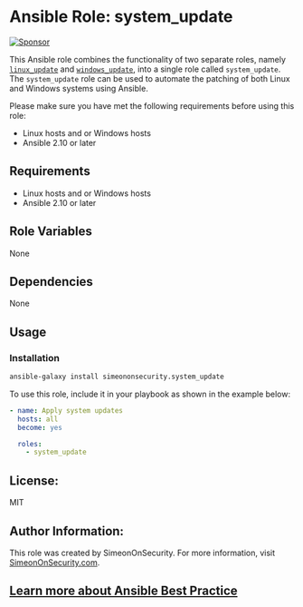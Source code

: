 # Ansible Role: system_update

 [![Sponsor](https://img.shields.io/badge/Sponsor-Click%20Here-ff69b4)](https://github.com/sponsors/simeononsecurity) 

This Ansible role combines the functionality of two separate roles, namely [`linux_update`](https://github.com/simeononsecurity/ansible_linux_update) and [`windows_update`](https://github.com/simeononsecurity/ansible_windows_update), into a single role called `system_update`. The `system_update` role can be used to automate the patching of both Linux and Windows systems using Ansible.

Please make sure you have met the following requirements before using this role:
- Linux hosts and or Windows hosts
- Ansible 2.10 or later

## Requirements

- Linux hosts and or Windows hosts
- Ansible 2.10 or later

## Role Variables

None

## Dependencies

None

## Usage


### Installation
```bash
ansible-galaxy install simeononsecurity.system_update
```

To use this role, include it in your playbook as shown in the example below:

```yaml
- name: Apply system updates
  hosts: all
  become: yes

  roles:
    - system_update
```

## License: 
MIT

## Author Information:
This role was created by SimeonOnSecurity.
For more information, visit [SimeonOnSecurity.com](https://SimeonOnSecurity.com).

## [Learn more about Ansible Best Practice](https://simeononsecurity.com/articles/secure-coding-standards-for-ansible/)
